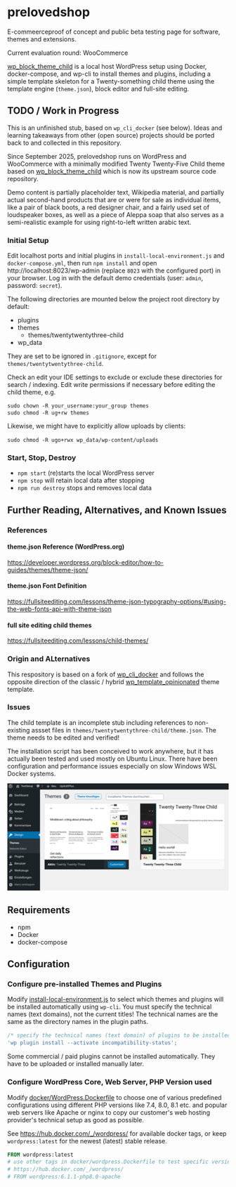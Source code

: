 # prelovedshop

E-commeerceproof of concept and public beta testing page for software, themes and extensions.

Current evaluation round: WooCommerce

[wp_block_theme_child](https://github.com/openmindculture/wp_block_theme_child) is a local host WordPress setup using Docker, docker-compose, and wp-cli
to install themes and plugins, including a simple template skeleton for a Twenty-something child
theme using the template engine (`theme.json`), block editor and full-site editing.

## TODO / Work in Progress

This is an unfinished stub, based on `wp_cli_docker` (see below). Ideas and learning takeaways from other (open source)
projects should be ported back to and collected in this repository.

Since September 2025, prelovedshop runs on WordPress and WooCommerce with a minimally modified Twenty Twenty-Five Child theme based on [wp_block_theme_child](https://github.com/openmindculture/wp_block_theme_child) which is now its upstream source code repository.

Demo content is partially placeholder text, Wikipedia material, and partially actual second-hand products that are or were for sale as individual items, like a pair of black boots, a red designer chair, and a fairly used set of loudspeaker boxes, as well as a piece of Aleppa soap that also serves as a semi-realistic example for using right-to-left written arabic text.

### Initial Setup

Edit localhost ports and initial plugins in `install-local-environment.js` and `docker-compose.yml`,
then run `npm install` and open http://localhost:8023/wp-admin (replace `8023` with the configured port) in your browser.
Log in with the default demo credentials (user: `admin`, password: `secret`).

The following directories are mounted below the project root directory by default:

- plugins
- themes
  - themes/twentytwentythree-child
- wp_data

They are set to be ignored in `.gitignore`, except for `themes/twentytwentythree-child`.

Check an edit your IDE settings to exclude or exclude these directories for search / indexing. Edit write permissions
if necessary before editing the child theme, e.g.

```
sudo chown -R your_username:your_group themes
sudo chmod -R ug+rw themes
```

Likewise, we might have to explicitly allow uploads by clients:

`sudo chmod -R ugo+rwx wp_data/wp-content/uploads`

### Start, Stop, Destroy

- `npm start` (re)starts the local WordPress server
- `npm stop` will retain local data after stopping
- `npm run destroy` stops and removes local data

## Further Reading, Alternatives, and Known Issues

### References

#### theme.json Reference (WordPress.org)

https://developer.wordpress.org/block-editor/how-to-guides/themes/theme-json/

#### theme.json Font Definition

https://fullsiteediting.com/lessons/theme-json-typography-options/#using-the-web-fonts-api-with-theme-json

#### full site editing child themes

https://fullsiteediting.com/lessons/child-themes/

### Origin and ALternatives

This respository is based on a fork of [wp_cli_docker](https://github.com/openmindculture/wp_cli_docker) and follows the opposite direction of the classic / hybrid
[wp_template_opinionated](https://github.com/openmindculture/wp_template_opinionated) theme template.

### Issues

The child template is an incomplete stub including references to non-existing assset files in
`themes/twentytwentythree-child/theme.json`. The theme needs to be edited and verified!

The installation script has been conceived to work anywhere, but it has actually been tested and used mostly on Ubuntu Linux.
There have been configuration and performance issues especially on slow Windows WSL Docker systems.

![screenshot](doc/screenshot-themes.png)

## Requirements

- npm
- Docker
- docker-compose

## Configuration

### Configure pre-installed Themes and Plugins

Modify [install-local-environment.js](./install-local-environment.js) to select which themes and plugins will be installed automatically using `wp-cli`.
You must specify the technical names (text domains), not the current titles! The technical names are the same as the
directory names in the plugin paths.

```js
/* specify the technical names (text domain) of plugins to be installed */
'wp plugin install --activate incompatibility-status';
```

Some commercial / paid plugins cannot be installed automatically. They have to be uploaded or installed manually later.

### Configure WordPress Core, Web Server, PHP Version used

Modify [docker/WordPress.Dockerfile](./docker/WordPress.Dockerfile) to choose one of various predefined configurations using different PHP versions
like 7.4, 8.0, 8.1 etc. and popular web servers like Apache or nginx to copy our customer's web hosting provider's
technical setup as good as possible.

See https://hub.docker.com/_/wordpress/ for available docker tags, or keep `wordpress:latest` for the newest (latest) stable release.

```Dockerfile
FROM wordpress:latest
# use other tags in docker/wordpress.Dockerfile to test specific versions, see
# https://hub.docker.com/_/wordpress/
# FROM wordpress:6.1.1-php8.0-apache
```
